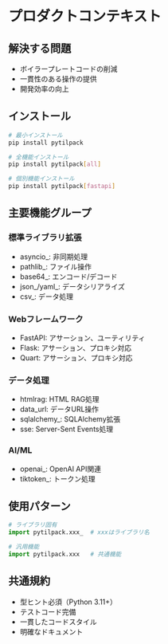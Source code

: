 # プロダクトコンテキスト

## 解決する問題

- ボイラープレートコードの削減
- 一貫性のある操作の提供
- 開発効率の向上

## インストール

```bash
# 最小インストール
pip install pytilpack

# 全機能インストール
pip install pytilpack[all]

# 個別機能インストール
pip install pytilpack[fastapi]
```

## 主要機能グループ

### 標準ライブラリ拡張

- asyncio_: 非同期処理
- pathlib_: ファイル操作
- base64_: エンコード/デコード
- json_/yaml_: データシリアライズ
- csv_: データ処理

### Webフレームワーク

- FastAPI: アサーション、ユーティリティ
- Flask: アサーション、プロキシ対応
- Quart: アサーション、プロキシ対応

### データ処理

- htmlrag: HTML RAG処理
- data_url: データURL操作
- sqlalchemy_: SQLAlchemy拡張
- sse: Server-Sent Events処理

### AI/ML

- openai_: OpenAI API関連
- tiktoken_: トークン処理

## 使用パターン

```python
# ライブラリ固有
import pytilpack.xxx_  # xxxはライブラリ名

# 汎用機能
import pytilpack.xxx   # 共通機能
```

## 共通規約

- 型ヒント必須（Python 3.11+）
- テストコード完備
- 一貫したコードスタイル
- 明確なドキュメント
